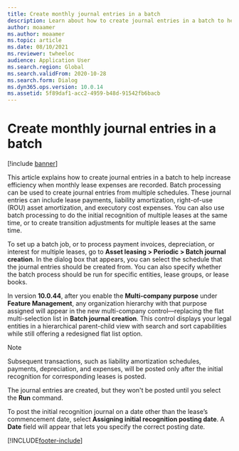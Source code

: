 ```yaml
---
title: Create monthly journal entries in a batch
description: Learn about how to create journal entries in a batch to help increase efficiency when monthly lease expenses are recorded.
author: moaamer
ms.author: moaamer
ms.topic: article
ms.date: 08/10/2021
ms.reviewer: twheeloc
audience: Application User
ms.search.region: Global
ms.search.validFrom: 2020-10-28
ms.search.form: Dialog
ms.dyn365.ops.version: 10.0.14
ms.assetid: 5f89daf1-acc2-4959-b48d-91542fb6bacb
---
```


# Create monthly journal entries in a batch

[!include [banner](../includes/banner.md)]


This article explains how to create journal entries in a batch to help increase efficiency when monthly lease expenses are recorded. Batch processing can be used to create journal entries from multiple schedules. These journal entries can include lease payments, liability amortization, right-of-use (ROU) asset amortization, and executory cost expenses. You can also use batch processing to do the initial recognition of multiple leases at the same time, or to create transition adjustments for multiple leases at the same time.

To set up a batch job, or to process payment invoices, depreciation, or interest for multiple leases, go to **Asset leasing \> Periodic \> Batch journal creation**. In the dialog box that appears, you can select the schedule that the journal entries should be created from. You can also specify whether the batch process should be run for specific entities, lease groups, or lease books.

In version **10.0.44**, after you enable the **Multi-company purpose** under **Feature Management**, any organization hierarchy with that purpose assigned will appear in the new multi-company control—replacing the flat multi-selection list in **Batch journal creation**. This control displays your legal entities in a hierarchical parent-child view with search and sort capabilities while still offering a redesigned flat list option. 

> [!NOTE]
> Subsequent transactions, such as liability amortization schedules, payments, depreciation, and expenses, will be posted only after the initial recognition for corresponding leases is posted.
>
> The journal entries are created, but they won't be posted until you select the **Run** command.

To post the initial recognition journal on a date other than the lease’s commencement date, select **Assigning initial recognition posting date**. A **Date** field will appear that lets you specify the correct posting date.

[!INCLUDE[footer-include](../../includes/footer-banner.md)]
